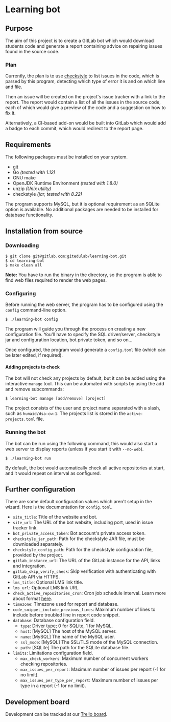 # Learning bot

## Purpose

The aim of this project is to create a GitLab bot which would download
students code and generate a report containing advice on repairing
issues found in the source code.  

### Plan

Currently, the plan is to use [checkstyle] to list issues in the code,
which is parsed by this program, detecting which type of error it is
and on which line and file.  

Then an issue will be created on the project's issue tracker with a
link to the report. The report would contain a list of all the issues
in the source code, each of which would give a preview of the code and
a suggestion on how to fix it.

Alternatively, a CI-based add-on would be built into GitLab which would
add a badge to each commit, which would redirect to the report page.

## Requirements

The following packages must be installed on your system.

- git
- Go *(tested with 1.12)*
- GNU make
- OpenJDK Runtime Environment *(tested with 1.8.0)*
- unzip *(Unix utility)*
- checkstyle *(jar, tested with 8.22)*

The program supports MySQL, but it is optional requirement as an SQLite
option is available. No additional packages are needed to be installed for
database functionality.

## Installation from source

### Downloading
```
$ git clone git@gitlab.com:gitedulab/learning-bot.git
$ cd learning-bot
$ make clean all
```

**Note:** You have to run the binary in the directory, so the program
is able to find web files required to render the web pages.

### Configuring

Before running the web server, the program has to be configured using
the `config` command-line option.

```
$ ./learning-bot config
```

The program will guide you through the process on creating a new configuration
file. You'll have to specify the SQL driver/server, checkstyle jar and configuration
location, bot private token, and so on...  

Once configured, the program would generate a `config.toml` file (which can be later
edited, if required).

#### Adding projects to check

The bot will not check any projects by default, but it can be added using the interactive
`manage` tool. This can be automated with scripts by using the add and
remove subcommands:

```
$ learning-bot manage [add/remove] [project]
```

The project consists of the user and project name separated with a slash, such as
`humaid/dsa-cw-1`. The projects list is stored in the `active-projects.toml` file.

### Running the bot

The bot can be run using the following command, this would also start a web server 
to display reports (unless if you start it with `--no-web`).

```
$ ./learning-bot run
```

By default, the bot would automatically check all active repositories at start, and
it would repeat on interval as configured.

## Further configuration

There are some default configuration values which aren't setup in the wizard. Here
is the documentation for `config.toml`.

- `site_title`: Title of the website and bot.
- `site_url`: The URL of the bot website, including port, used in issue tracker link.
- `bot_private_access_token`: Bot account's private access token.
- `checkstyle_jar_path`: Path for the checkstyle JAR file, must be downloaded separately.
- `checkstyle_config_path`: Path for the checkstyle configuration file, provided by the project.
- `gitlab_instance_url`: The URL of the GitLab instance for the API, links and integration.
- `gitlab_skip_verify_check`: Skip verification with authenticating with GitLab API via HTTPS.
- `lms_title`: Optional LMS link title.
- `lms_url`: Optional LMS link URL.
- `check_active_repositories_cron`: Cron job schedule interval. Learn more about format [here](https://godoc.org/github.com/robfig/cron#hdr-Predefined_schedules).
- `timezone`: Timezone used for report and database.
- `code_snippet_include_previous_lines`: Maximum number of lines to include before troubled line in report code snippet.
- `database`: Database configuration field.
  - `type`: Driver type; 0 for SQLite, 1 for MySQL.
  - `host`: [MySQL] The host of the MySQL server.
  - `name`: [MySQL] The name of the MySQL user.
  - `ssl_mode`: [MySQL] The SSL/TLS mode of the MySQL connection.
  - `path`: [SQLite] The path for the SQLite database file.
- `limits`: Limitations configuration field.
  - `max_check_workers`: Maximum number of concurrent workers checking repositories.
  - `max_issues_per_report`: Maximum number of issues per report (-1 for no limit).
  - `max_issues_per_type_per_report`: Maximum number of issues per type in a report (-1 for no limit).


## Development board

Development can be tracked at our [Trello board](https://trello.com/b/tTjkyF73/learning-bot).


[checkstyle]: https://checkstyle.org/
